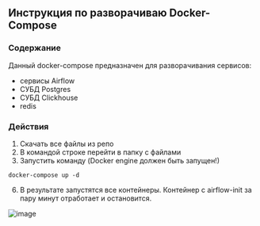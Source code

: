 ## Инструкция по разворачиваю Docker-Compose
### Содержание
Данный docker-compose предназначен для разворачивания сервисов:
- сервисы Airflow
- СУБД Postgres
- СУБД Clickhouse
- redis 

### Действия
1. Скачать все файлы из репо
3. В командой строке перейти в папку с файлами
4. Запустить команду (Docker engine должен быть запущен!)
```
docker-compose up -d
```
6. В результате запустятся все контейнеры. Контейнер с airflow-init за пару минут отработает и остановится.

![image](https://github.com/Nastya224/1_T_Data_Data_engineer/assets/94219446/b5e63b7d-bf57-448c-9b12-27aa459c6cd7)
